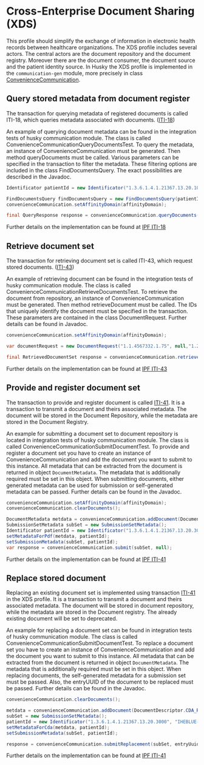 # Cross-Enterprise Document Sharing (XDS)

This profile should simplify the exchange of information in electronic health records between healthcare organizations. The XDS profile includes several actors. The central actors are the document repository and the document registry. Moreover there are the document consumer, the document source and the patient identity source.
In Husky the XDS profile is implemented in the `communication-gen` module, more precisely in class [ConvenienceCommunication](javadoc/org/husky/communication/ConvenienceCommunication.html).

## Query stored metadata from document register

The transaction for querying metadata of registered documents is called ITI-18, which queries metadata associated with documents. ([ITI-18](https://profiles.ihe.net/ITI/TF/Volume2/ITI-18.html))

An example of querying document metadata can be found in the integration tests of husky communication module. The class is called  ConvenienceCommunicationQueryDocumentsTest. To query the metadata, an instance of ConvenienceCommunication must be generated. Then method queryDocuments must be called. Various parameters can be specified in the transaction to filter the metadata. These filtering options are included in the class FindDocumentsQuery. The exact possibilities are described in the Javadoc.

```java
Identificator patientId = new Identificator("1.3.6.1.4.1.21367.13.20.1000", "IHERED-1024");

FindDocumentsQuery findDocumentsQuery = new FindDocumentsQuery(patientId, AvailabilityStatus.APPROVED);
convenienceCommunication.setAffinityDomain(affinityDomain);

final QueryResponse response = convenienceCommunication.queryDocuments(findDocumentsQuery, null);
```

Further details on the implementation can be found at [IPF ITI-18](<https://oehf.github.io/ipf-docs/docs/ihe/iti18/>)

## Retrieve document set

The transaction for retrieving document set is called ITI-43, which request stored documents. ([ITI-43](https://profiles.ihe.net/ITI/TF/Volume2/ITI-43.html))

An example of retrieving document can be found in the integration tests of husky communication module. The class is called ConvenienceCommunicationRetrieveDocumentsTest. To retrieve the document from repository, an instance of ConvenienceCommunication must be generated. Then method retrieveDocument must be called. The IDs that uniquely identify the document must be specified in the transaction. These parameters are contained in the class DocumentRequest. Further details can be found in Javadoc.

```java
convenienceCommunication.setAffinityDomain(affinityDomain);

var documentRequest = new DocumentRequest("1.1.4567332.1.75", null,"1.2.820.99999.18508463736145106181926975526539403561455330316563", "urn:oid:1.1.4567334.1.6");

final RetrievedDocumentSet response = convenienceCommunication.retrieveDocument(documentRequest, null);
```

Further details on the implementation can be found at [IPF ITI-43](https://oehf.github.io/ipf-docs/docs/ihe/iti43/)

## Provide and register document set

The transaction to provide and register document is called [ITI-41](https://profiles.ihe.net/ITI/TF/Volume2/ITI-41.html). It is a transaction to transmit a document and theirs associated metadata. The document will be stored in the Document Repository, while the metadata are stored in the Document Registry.

An example for submitting a document set to document repository is located in integration tests of husky communication module. The class is called ConvenienceCommunicationSubmitDocumentTest. To provide and register a document set you have to create an instance of ConvenienceCommunication and add the document you want to submit to this instance. All metadata that can be extracted from the document is returned in object `DocumentMetadata`. The metadata that is additionally required must be set in this object. When submitting documents, either generated metadata can be used for submission or self-generated metadata can be passed. Further details can be found in the Javadoc.

```java
convenienceCommunication.setAffinityDomain(affinityDomain);
convenienceCommunication.clearDocuments();

DocumentMetadata metdata = convenienceCommunication.addDocument(DocumentDescriptor.PDF, getDocPdf());
SubmissionSetMetadata subSet = new SubmissionSetMetadata();
Identificator patientId = new Identificator("1.3.6.1.4.1.21367.13.20.3000", "IHEBLUE-1043");
setMetadataForPdf(metdata, patientId);
setSubmissionMetadata(subSet, patientId);
var response = convenienceCommunication.submit(subSet, null);

```

Further details on the implementation can be found at [IPF ITI-41](https://oehf.github.io/ipf-docs/docs/ihe/iti41/)

## Replace stored document

Replacing an existing document set is implemented using transaction [ITI-41](https://profiles.ihe.net/ITI/TF/Volume2/ITI-41.html) in the XDS profile. It is a transaction to transmit a document and theirs associated metadata. The document will be stored in document repository, while the metadata are stored in the Document registry. The already existing document will be set to deprecated.

An example for replacing a document set can be found in integration tests of husky communication module. The class is called  ConvenienceCommunicationSubmitDocumentTest. To replace a document set you have to create an instance of ConvenienceCommunication and add the document you want to submit to this instance. All metadata that can be extracted from the document is returned in object `DocumentMetadata`. The metadata that is additionally required must be set in this object. When replacing documents, the self-generated metadata for a  submission set must be passed. Also, the entryUUID of the document to be replaced must be passed. Further details can be found in the Javadoc.

```java
convenienceCommunication.clearDocuments();

metdata = convenienceCommunication.addDocument(DocumentDescriptor.CDA_R2, getDocCdaV2());
subSet = new SubmissionSetMetadata();
patientId = new Identificator("1.3.6.1.4.1.21367.13.20.3000", "IHEBLUE-1043");
setMetadataForCda(metdata, patientId);
setSubmissionMetadata(subSet, patientId);

response = convenienceCommunication.submitReplacement(subSet, entryUuid, securityHeaderElement);
```

Further details on the implementation can be found at [IPF ITI-41](https://oehf.github.io/ipf-docs/docs/ihe/iti41/)
